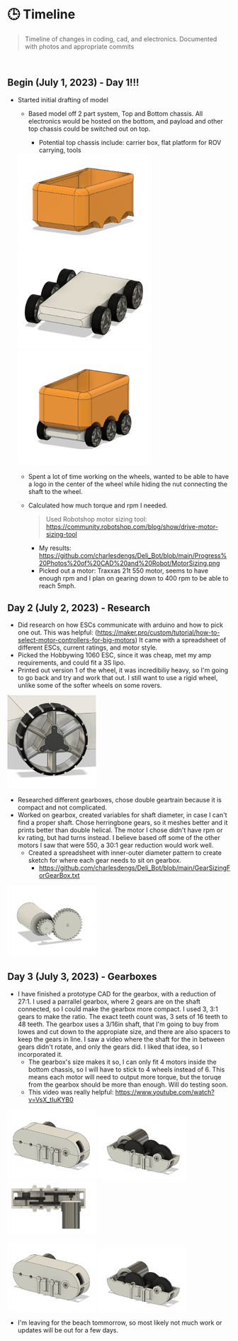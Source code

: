 # **🕒 Timeline**

> Timeline of changes in coding, cad, and electronics. Documented with photos and appropriate commits

<br>

## Begin (July 1, 2023) - Day 1!!!

* Started initial drafting of model
    * Based model off 2 part system, Top and Bottom chassis. All electronics would be hosted on the bottom, and payload and other top chassis could be switched out on top.
        
        * Potential top chassis include: carrier box, flat platform for ROV carrying, tools         
    <img src="https://github.com/charlesdengs/Deli_Bot/blob/main/Progress%20Photos%20of%20CAD%20and%20Robot/TopChassisV1.png" width="300" />
    <img src="https://github.com/charlesdengs/Deli_Bot/blob/main/Progress%20Photos%20of%20CAD%20and%20Robot/BottomChassisV1.png" width="300" />
    <img src="https://github.com/charlesdengs/Deli_Bot/blob/main/Progress%20Photos%20of%20CAD%20and%20Robot/WholeAssemblyV1.png" width="300" />
    
    * Spent a lot of time working on the wheels, wanted to be able to have a logo in the center of the wheel while hiding the nut connecting the shaft to the wheel.
    
    * Calculated how much torque and rpm I needed.
        > Used Robotshop motor sizing tool: https://community.robotshop.com/blog/show/drive-motor-sizing-tool
        
        * My results: https://github.com/charlesdengs/Deli_Bot/blob/main/Progress%20Photos%20of%20CAD%20and%20Robot/MotorSizing.png
        * Picked out a motor: Traxxas 21t 550 motor, seems to have enough rpm and I plan on gearing down to 400 rpm to be able to reach 5mph.

        

## Day 2 (July 2, 2023) - Research
* Did research on how ESCs communicate with arduino and how to pick one out. This was helpful: (https://maker.pro/custom/tutorial/how-to-select-motor-controllers-for-big-motors) It came with a spreadsheet of different ESCs, current ratings, and motor style.
* Picked the Hobbywing 1060 ESC, since it was cheap, met my amp requirements, and could fit a 3S lipo.
* Printed out version 1 of the wheel, it was incredibiliy heavy, so I'm going to go back and try and work that out. I still want to use a rigid wheel, unlike some of the softer wheels on some rovers.
<img src="https://github.com/charlesdengs/Deli_Bot/blob/main/Progress%20Photos%20of%20CAD%20and%20Robot/NewWheels.png" width="200" />

* Researched different gearboxes, chose double geartrain because it is compact and not complicated.
* Worked on gearbox, created variables for shaft diameter, in case I can't find a proper shaft. Chose herringbone gears, so it meshes better and it prints better than double helical. The motor I chose didn't have rpm or kv rating, but had turns instead. I believe based off some of the other motors I saw that were 550, a 30:1 gear reduction would work well.
    * Created a spreadsheet with inner-outer diameter pattern to create sketch for where each gear needs to sit on gearbox.
        * https://github.com/charlesdengs/Deli_Bot/blob/main/GearSizingForGearBox.txt
<img src="https://github.com/charlesdengs/Deli_Bot/blob/main/Progress%20Photos%20of%20CAD%20and%20Robot/Progress1ofGearbox.png" width="200" />



## Day 3 (July 3, 2023) - Gearboxes
* I have finished a prototype CAD for the gearbox, with a reduction of 27:1. I used a parrallel gearbox, where 2 gears are on the shaft connected, so I could make the gearbox more compact. I used  3, 3:1 gears to make the ratio. The exact teeth count was, 3 sets of 16 teeth to 48 teeth. The gearbox uses a 3/16in shaft, that I'm going to buy from lowes and cut down to the appropiate size, and there are also spacers to keep the gears in line. I saw a video where the shaft for the in between gears didn't rotate, and only the gears did. I liked that idea, so I incorporated it.
    * The gearbox's size makes it so, I can only fit 4 motors inside the bottom chassis, so I will have to stick to 4 wheels instead of 6. This means each motor will need to output more torque, but the toruqe from the gearbox should be more than enough. Will do testing soon.
    * This video was really helpful: https://www.youtube.com/watch?v=VsX_tIuKYB0
<img src="https://github.com/charlesdengs/Deli_Bot/blob/main/Progress%20Photos%20of%20CAD%20and%20Robot/GearboxFullV1.png" width="200" />
<img src="https://github.com/charlesdengs/Deli_Bot/blob/main/Progress%20Photos%20of%20CAD%20and%20Robot/GearBoxAngledV1.png" width="200" />
<img src="https://github.com/charlesdengs/Deli_Bot/blob/main/Progress%20Photos%20of%20CAD%20and%20Robot/GearboxTopV1.png" width="200" />

 <img src="https://github.com/charlesdengs/Deli_Bot/blob/main/Progress%20Photos%20of%20CAD%20and%20Robot/GearboxFullV1.png" width="200" />  <img src="https://github.com/charlesdengs/Deli_Bot/blob/main/Progress%20Photos%20of%20CAD%20and%20Robot/GearBoxAngledV1.png" width="200" /> 
* I'm leaving for the beach tommorrow, so most likely not much work or updates will be out for a few days.